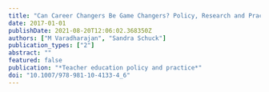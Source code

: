 ```yaml
---
title: "Can Career Changers Be Game Changers? Policy, Research and Practice Concerning Career Changers"
date: 2017-01-01
publishDate: 2021-08-20T12:06:02.368350Z
authors: ["M Varadharajan", "Sandra Schuck"]
publication_types: ["2"]
abstract: ""
featured: false
publication: "*Teacher education policy and practice*"
doi: "10.1007/978-981-10-4133-4_6"
---
```



